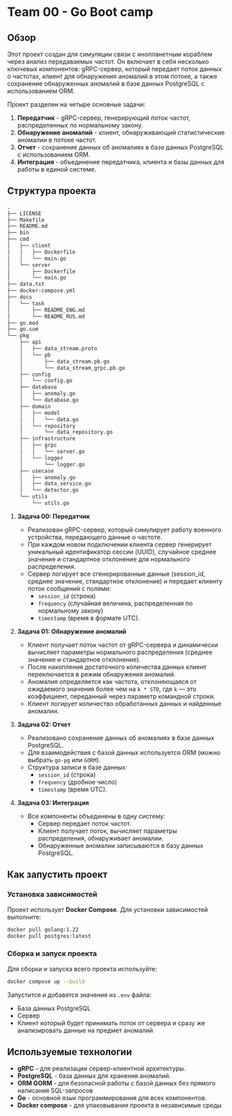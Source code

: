 # Team 00 - Go Boot camp

## **Обзор**

Этот проект создан для симуляции связи с инопланетным кораблем через анализ передаваемых частот. Он включает в себя несколько ключевых компонентов: gRPC-сервер, который передает поток данных о частотах, клиент для обнаружения аномалий в этом потоке, а также сохранение обнаруженных аномалий в базе данных PostgreSQL с использованием ORM.

Проект разделен на четыре основные задачи:
1. **Передатчик** - gRPC-сервер, генерирующий поток частот, распределенных по нормальному закону.
2. **Обнаружение аномалий** - клиент, обнаруживающий статистические аномалии в потоке частот.
3. **Отчет** - сохранение данных об аномалиях в базе данных PostgreSQL с использованием ORM.
4. **Интеграция** - объединение передатчика, клиента и базы данных для работы в единой системе.

## **Структура проекта**

```txt
.
├── LICENSE
├── Makefile
├── README.md
├── bin
├── cmd
│   ├── client
│   │   ├── Dockerfile
│   │   └── main.go
│   └── server
│       ├── Dockerfile
│       └── main.go
├── data.txt
├── docker-compose.yml
├── docs
│   └── task
│       ├── README_ENG.md
│       └── README_RUS.md
├── go.mod
├── go.sum
└── pkg
    ├── api
    │   ├── data_stream.proto
    │   └── pb
    │       ├── data_stream.pb.go
    │       └── data_stream_grpc.pb.go
    ├── config
    │   └── config.go
    ├── database
    │   ├── anomaly.go
    │   └── database.go
    ├── domain
    │   ├── model
    │   │   └── data.go
    │   └── repository
    │       └── data_repository.go
    ├── infrastructure
    │   ├── grpc
    │   │   └── server.go
    │   └── logger
    │       └── logger.go
    ├── usecase
    │   ├── anomaly.go
    │   ├── data_service.go
    │   └── detector.go
    └── utils
        └── utils.go
```

1. **Задача 00: Передатчик**
    - Реализован gRPC-сервер, который симулирует работу военного устройства, передающего данные о частоте.
    - При каждом новом подключении клиента сервер генерирует уникальный идентификатор сессии (UUID), случайное среднее значение и стандартное отклонение для нормального распределения.
    - Сервер логирует все сгенерированные данные (session_id, среднее значение, стандартное отклонение) и передает клиенту поток сообщений с полями:
        - `session_id` (строка)
        - `frequency` (случайная величина, распределенная по нормальному закону)
        - `timestamp` (время в формате UTC).

2. **Задача 01: Обнаружение аномалий**
    - Клиент получает поток частот от gRPC-сервера и динамически вычисляет параметры нормального распределения (среднее значение и стандартное отклонение).
    - После накопления достаточного количества данных клиент переключается в режим обнаружения аномалий.
    - Аномалия определяется как частота, отклоняющаяся от ожидаемого значения более чем на `k * STD`, где `k` — это коэффициент, переданный через параметр командной строки.
    - Клиент логирует количество обработанных данных и найденные аномалии.

3. **Задача 02: Отчет**
    - Реализовано сохранение данных об аномалиях в базе данных PostgreSQL.
    - Для взаимодействия с базой данных используется ORM (можно выбрать `go-pg` или `GORM`).
    - Структура записи в базе данных:
        - `session_id` (строка)
        - `frequency` (дробное число)
        - `timestamp` (время UTC).

4. **Задача 03: Интеграция**
    - Все компоненты объединены в одну систему:
        - Сервер передает поток частот.
        - Клиент получает поток, вычисляет параметры распределения, обнаруживает аномалии.
        - Обнаруженные аномалии записываются в базу данных PostgreSQL.

## **Как запустить проект**

### Установка зависимостей

Проект использует **Docker Compose**. Для установки зависимостей выполните:

```bash
docker pull golang:1.22
docker pull postgres:latest
```

### Сборка и запуск проекта

Для сборки и запуска всего проекта используйте:

```bash
docker compose up --build
```
Запустится и добавятся значения из `.env` файла:
* База данных PostgreSQL
* Сервер
* Клиент который будет принимать поток от сервера и сразу же анализировать данные на предмет аномалий

## **Используемые технологии**

* **gRPC** - для реализации сервер-клиентной архитектуры.
* **PostgreSQL** - база данных для хранения аномалий.
* **ORM GORM** - для безопасной работы с базой данных без прямого написания SQL-запросов
* **Go** - основной язык программирования для всех компонентов.
* **Docker compose** - для упаковывания проекта в независимые среды



